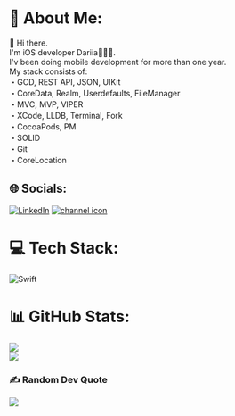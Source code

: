 # 💫 About Me:
👋 Hi there.<br>I'm iOS developer Dariia👩🏻‍💻.<br>I'v been doing mobile development for more than one year.<br>My stack consists of:<br>・GCD, REST API, JSON, UIKit<br>・CoreData, Realm, Userdefaults, FileManager<br>・MVC, MVP, VIPER<br>・XCode, LLDB, Terminal, Fork<br>・CocoaPods, PM<br>・SOLID<br>・Git<br>・CoreLocation


## 🌐 Socials:
[![LinkedIn](https://img.shields.io/badge/LinkedIn-%230077B5.svg?logo=linkedin&logoColor=white)](www.linkedin.com/in/dariia-grigoreva) 
[![channel icon](https://patrolavia.github.io/telegram-badge/follow.png)](https://t.me/DariiaGrigoreva)

# 💻 Tech Stack:
![Swift](https://img.shields.io/badge/swift-F54A2A?style=for-the-badge&logo=swift&logoColor=white)

# 📊 GitHub Stats:
![](https://github-readme-stats.vercel.app/api?username=dariiaV&theme=dark&hide_border=false&include_all_commits=false&count_private=false)<br/>
![](https://github-readme-streak-stats.herokuapp.com/?user=dariiaV&theme=dark&hide_border=false)<br/>


### ✍️ Random Dev Quote
![](https://quotes-github-readme.vercel.app/api?type=horizontal&theme=merko)
